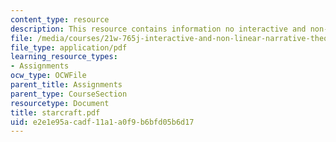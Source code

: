 ```yaml
---
content_type: resource
description: This resource contains information no interactive and non-linear narrative.
file: /media/courses/21w-765j-interactive-and-non-linear-narrative-theory-and-practice-spring-2006/e2e1e95acadf11a1a0f9b6bfd05b6d17_starcraft.pdf
file_type: application/pdf
learning_resource_types:
- Assignments
ocw_type: OCWFile
parent_title: Assignments
parent_type: CourseSection
resourcetype: Document
title: starcraft.pdf
uid: e2e1e95a-cadf-11a1-a0f9-b6bfd05b6d17
---
```

